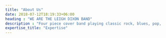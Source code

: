 ```yaml
---
title: "About Us"
date: 2018-07-12T18:19:33+06:00
heading : "WE ARE THE LEIGH DIXON BAND"
description : "Four piece cover band playing classic rock, blues, pop, and indie tunes from 70's, 80's, 90's, and 00's"
expertise_title: "Expertise"
---
```


